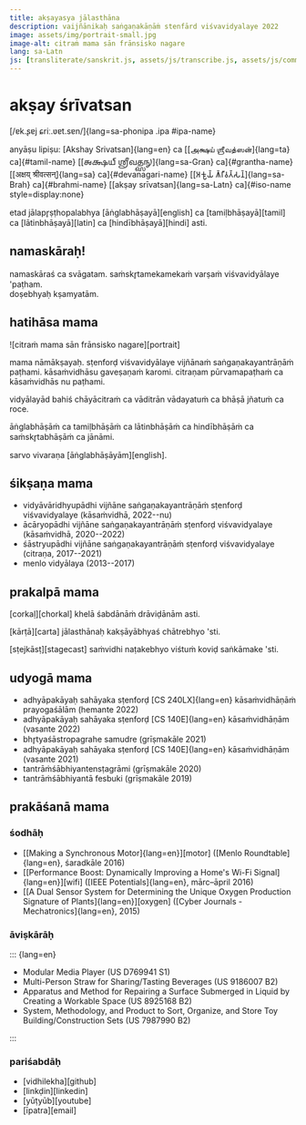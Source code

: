 ```yaml
---
title: akṣayasya jālasthāna
description: vaijñānikaḥ saṅgaṇakāṇāṁ stenfārd viśvavidyalaye 2022
image: assets/img/portrait-small.jpg
image-alt: citraṁ mama sān frānsisko nagare
lang: sa-Latn
js: [transliterate/sanskrit.js, assets/js/transcribe.js, assets/js/common.js]
---
```


# akṣay śrīvatsan

[/ɐk.ʂɐj ɕriː.ʋɐt.sɐn/]{lang=sa-phonipa .ipa #ipa-name}

anyāṣu lipiṣu: [Akshay Srivatsan]{lang=en} ca [[அக்ஷய் ஶ்ரீவத்ஸன்]{lang=ta}
ca]{#tamil-name} [[𑌅𑌕𑍍𑌷𑌯𑍍 𑌶𑍍𑌰𑍀𑌵𑌤𑍍𑌸𑌨𑍍]{lang=sa-Gran} ca]{#grantha-name} [[अक्षय्
श्रीवत्सन्]{lang=sa} ca]{#devanagari-name} [[𑀅𑀓𑁆𑀱𑀬𑁆 𑀰𑁆𑀭𑀻𑀯𑀢𑁆𑀲𑀦𑁆]{lang=sa-Brah}
ca]{#brahmi-name} [[akṣay srīvatsan]{lang=sa-Latn} ca]{#iso-name
style=display:none}

etad jālapr̥ṣṭhopalabhya [āṅglabhāṣayā][english] ca [tamiḷbhāṣayā][tamil] ca
[lātinbhāṣayā][latin] ca [hindībhāṣayā][hindi] asti.

## namaskāraḥ!

namaskāraś ca svāgatam. saṁskr̥tamekamekaṁ varṣaṁ viśvavidyālaye &apos;paṭham.  
doṣebhyaḥ kṣamyatām.

<div id="scripts" style="display:none">
<label for="script">**lipiṁ cino—**</label>
<select lang="sa-Latn" name="script" id="script">
<!-- filled from JS -->
</select>
</div>

## hatihāsa mama

![citraṁ mama sān frānsisko nagare][portrait]

mama nāmākṣayaḥ. sṭenforḍ viśvavidyālaye vijñānaṁ saṅgaṇakayantrāṇāṁ paṭhami.
kāsaṁvidhāsu gaveṣaṇaṁ karomi. citraṇam pūrvamapaṭhaṁ ca kāsaṁvidhās nu paṭhami.

vidyālayād bahiś chāyācitraṁ ca vāditrān vādayatuṁ ca bhāṣā jñatuṁ ca roce.

āṅglabhāṣāṁ ca tamiḷbhāṣāṁ ca lātinbhāṣāṁ ca hindībhāṣāṁ ca saṁskr̥tabhāṣāṁ ca
jānāmi.

sarvo vivaraṇa [āṅglabhāṣāyām][english].

## śikṣaṇa mama

-   vidyāvāridhyupādhi vijñāne saṅgaṇakayantrāṇāṁ sṭenforḍ viśvavidyalaye
    (kāsaṁvidhā, 2022--nu)
-   ācāryopādhi vijñāne saṅgaṇakayantrāṇāṁ sṭenforḍ viśvavidyalaye (kāsaṁvidhā,
    2020--2022)
-   śāstryupādhi vijñāne saṅgaṇakayantrāṇāṁ sṭenforḍ viśvavidyalaye (citraṇa,
    2017--2021)
-   menlo vidyālaya (2013--2017)

## prakalpā mama

[corkaḷ][chorkal] khelā śabdānāṁ drāviḍānām asti.

[kārṭā][carta] jālasthānaḥ kakṣāyābhyaś chātrebhyo 'sti.

[sṭejkāsṭ][stagecast] saṁvidhi naṭakebhyo viśtuṁ koviḍ saṅkāmake &apos;sti.

## udyogā mama

-   adhyāpakāyaḥ sahāyaka sṭenforḍ [CS 240LX]{lang=en} kāsaṁvidhāṇāṁ
    prayogaśālām (hemante 2022)
-   adhyāpakāyaḥ sahāyaka sṭenforḍ [CS 140E]{lang=en} kāsaṁvidhāṇām
    (vasante 2022)
-   bhr̥tyaśāstropagrahe samudre (grīṣmakāle 2021)
-   adhyāpakāyaḥ sahāyaka sṭenforḍ [CS 140E]{lang=en} kāsaṁvidhāṇām
    (vasante 2021)
-   tantrāṁśābhiyantensṭagrāmi (grīṣmakāle 2020)
-   tantrāṁśābhiyantā fesbuki (grīṣmakāle 2019)

## prakāśanā mama

### śodhāḥ

-   [[Making a Synchronous Motor]{lang=en}][motor] ([Menlo Roundtable]{lang=en},
    śaradkāle 2016)
-   [[Performance Boost: Dynamically Improving a Home&apos;s Wi-Fi
    Signal]{lang=en}][wifi] ([IEEE Potentials]{lang=en}, mārc–āpril 2016)
-   [[A Dual Sensor System for Determining the Unique Oxygen Production
    Signature of Plants]{lang=en}][oxygen] ([Cyber Journals -
    Mechatronics]{lang=en}, 2015)

### āviṣkārāḥ

::: {lang=en}

-   Modular Media Player (US D769941 S1)
-   Multi-Person Straw for Sharing/Tasting Beverages (US 9186007 B2)
-   Apparatus and Method for Repairing a Surface Submerged in Liquid by Creating
    a Workable Space (US 8925168 B2)
-   System, Methodology, and Product to Sort, Organize, and Store Toy
    Building/Construction Sets (US 7987990 B2)

:::

### pariśabdāḥ

-   [vidhilekha][github]
-   [linkḍin][linkedin]
-   [yūṭyūb][youtube]
-   [īpatra][email]

<script>
var replacement_words = {
    akshay: 'Akshay',
    shreevatsan: 'Srivatsan',
};

setup(
    document.getElementById("scripts"),
    document.getElementById("script"),
    [
        ["lātin", "iso", "sa-Latn", null],
        ["devanāgarī", "devanagari", "sa", mapping.to_devanagari],
        ["tamiḻ", "tamil", "sa-Taml", mapping.to_tamil],
        ["tamiḻ-grantha", "tamil-grantha", "sa-Xaaa", mapping.to_tamil_grantha],
        ["grantha", "grantha", "sa-Gran", mapping.to_grantha],
        ["brāhmī", "brahmi", "sa-Brah", mapping.to_brahmi],
        ["śāradā", "sharada", "sa-Shrd", mapping.to_sharada],
        ["sarvadeśīya", "ipa", "sa-phonipa", mapping.to_ipa],
        ["āṅglabhāśā", "anglabhasha", "sa-Latn", mapping.to_english],
    ]
);
</script>
